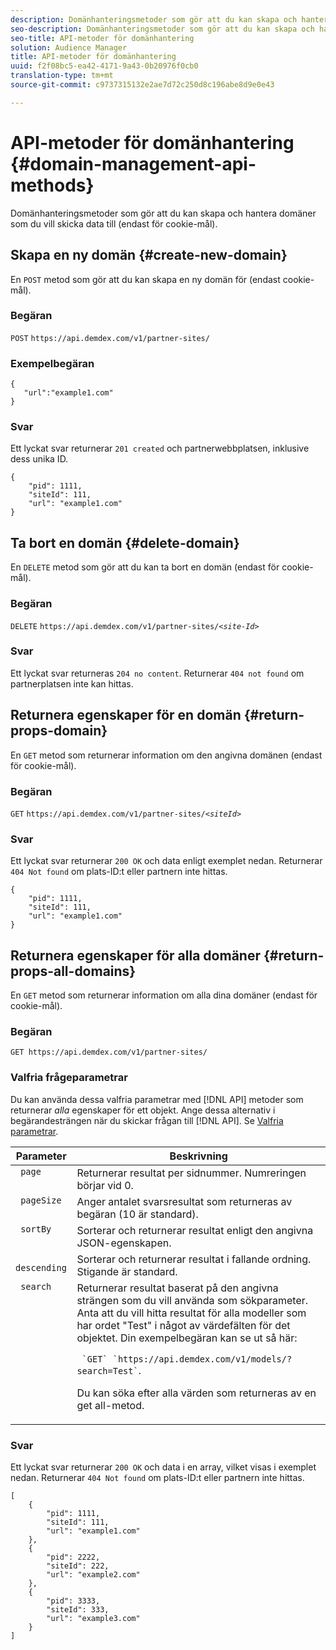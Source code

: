 ```yaml
---
description: Domänhanteringsmetoder som gör att du kan skapa och hantera domäner som du vill skicka data till (endast för cookie-mål).
seo-description: Domänhanteringsmetoder som gör att du kan skapa och hantera domäner som du vill skicka data till (endast för cookie-mål).
seo-title: API-metoder för domänhantering
solution: Audience Manager
title: API-metoder för domänhantering
uuid: f2f08bc5-ea42-4171-9a43-0b20976f0cb0
translation-type: tm+mt
source-git-commit: c9737315132e2ae7d72c250d8c196abe8d9e0e43

---
```



# API-metoder för domänhantering {#domain-management-api-methods}

Domänhanteringsmetoder som gör att du kan skapa och hantera domäner som du vill skicka data till (endast för cookie-mål).

<!-- c_partner_site.xml -->

## Skapa en ny domän {#create-new-domain}

En `POST` metod som gör att du kan skapa en ny domän för (endast cookie-mål).

<!-- r_post_new_partner_site.xml -->

### Begäran

`POST` `https://api.demdex.com/v1/partner-sites/`

### Exempelbegäran

```
{
   "url":"example1.com"
}
```

### Svar

Ett lyckat svar returnerar `201 created` och partnerwebbplatsen, inklusive dess unika ID.

```
{
    "pid": 1111,
    "siteId": 111,
    "url": "example1.com"
}
```

## Ta bort en domän {#delete-domain}

En `DELETE` metod som gör att du kan ta bort en domän (endast för cookie-mål).

<!-- r_delete_partner_site.xml -->

### Begäran

`DELETE` `https://api.demdex.com/v1/partner-sites/`*`<site-Id>`*

### Svar

Ett lyckat svar returneras `204 no content`. Returnerar `404 not found` om partnerplatsen inte kan hittas.

## Returnera egenskaper för en domän {#return-props-domain}

En `GET` metod som returnerar information om den angivna domänen (endast för cookie-mål).

<!-- r_get_partner_site.xml -->

### Begäran

`GET` `https://api.demdex.com/v1/partner-sites/`*`<siteId>`*

### Svar

Ett lyckat svar returnerar `200 OK` och data enligt exemplet nedan. Returnerar `404 Not found` om plats-ID:t eller partnern inte hittas.

```
{
    "pid": 1111,
    "siteId": 111,
    "url": "example1.com"
}
```

## Returnera egenskaper för alla domäner {#return-props-all-domains}

En `GET` metod som returnerar information om alla dina domäner (endast för cookie-mål).

<!-- r_get_partner_sites.xml -->

### Begäran

`GET https://api.demdex.com/v1/partner-sites/`

### Valfria frågeparametrar

Du kan använda dessa valfria parametrar med [!DNL API] metoder som returnerar *alla* egenskaper för ett objekt. Ange dessa alternativ i begärandesträngen när du skickar frågan till [!DNL API]. Se [Valfria parametrar](../../api/rest-api-main/aam-api-getting-started.md#optional-api-query-parameters).

<table id="table_B05A8EE22C9A4C72B84A8479E1AB7D0A"> 
 <thead> 
  <tr> 
   <th colname="col1" class="entry"> Parameter </th> 
   <th colname="col2" class="entry"> Beskrivning </th> 
  </tr>
 </thead>
 <tbody> 
  <tr valign="top"> 
   <td colname="col1"><code> page</code> </td> 
   <td colname="col2"> Returnerar resultat per sidnummer. Numreringen börjar vid 0. </td> 
  </tr> 
  <tr valign="top"> 
   <td colname="col1"><code> pageSize</code> </td> 
   <td colname="col2"> Anger antalet svarsresultat som returneras av begäran (10 är standard). </td>
  </tr>
  <tr valign="top"> 
   <td colname="col1"><code> sortBy</code> </td> 
   <td colname="col2"> Sorterar och returnerar resultat enligt den angivna JSON-egenskapen. </td>
  </tr>
  <tr valign="top"> 
   <td colname="col1"><code> descending</code> </td>
   <td colname="col2"> Sorterar och returnerar resultat i fallande ordning. Stigande är standard. </td>
  </tr>
  <tr valign="top">
   <td colname="col1"><code> search</code> </td>
   <td colname="col2">Returnerar resultat baserat på den angivna strängen som du vill använda som sökparameter. Anta att du vill hitta resultat för alla modeller som har ordet "Test" i något av värdefälten för det objektet. Din exempelbegäran kan se ut så här: <p><code> `GET` `https://api.demdex.com/v1/models/?search=Test`</code>. </p> <p>Du kan söka efter alla värden som returneras av en get all-metod. </p> </td>
  </tr> 
 </tbody> 
</table>

### Svar

Ett lyckat svar returnerar `200 OK` och data i en array, vilket visas i exemplet nedan. Returnerar `404 Not found` om plats-ID:t eller partnern inte hittas.

```
[
    {
        "pid": 1111,
        "siteId": 111,
        "url": "example1.com"
    },
    {
        "pid": 2222,
        "siteId": 222,
        "url": "example2.com"
    },
    {
        "pid": 3333,
        "siteId": 333,
        "url": "example3.com"
    }
]
```
